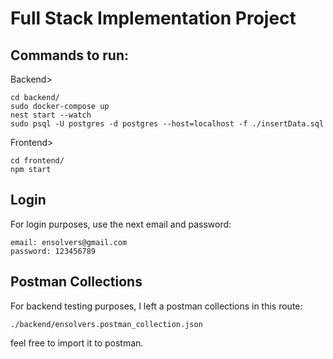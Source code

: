 # Full Stack Implementation Project

## Commands to run:
Backend> 
```
cd backend/
sudo docker-compose up
nest start --watch
sudo psql -U postgres -d postgres --host=localhost -f ./insertData.sql
```
Frontend>
```
cd frontend/
npm start
```

## Login

For login purposes, use the next email and password:

```
email: ensolvers@gmail.com
password: 123456789
```

## Postman Collections 

For backend testing purposes, I left a postman collections in this route:

```
./backend/ensolvers.postman_collection.json
```

feel free to import it to postman.